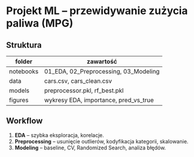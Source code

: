 # Projekt ML – przewidywanie zużycia paliwa (MPG)

## Struktura
| folder | zawartość |
|--------|-----------|
| notebooks | 01_EDA, 02_Preprocessing, 03_Modeling |
| data     | cars.csv, cars_clean.csv |
| models   | preprocessor.pkl, rf_best.pkl |
| figures  | wykresy EDA, importance, pred_vs_true |

## Workflow
1. **EDA** – szybka eksploracja, korelacje.
2. **Preprocessing** – usunięcie outlierów, kodyfikacja kategorii, skalowanie.
3. **Modeling** – baseline, CV, Randomized Search, analiza błędów.


